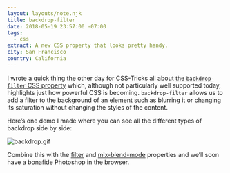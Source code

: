 ```yaml
---
layout: layouts/note.njk
title: backdrop-filter
date: 2018-05-19 23:57:00 -07:00
tags:
  - css
extract: A new CSS property that looks pretty handy.
city: San Francisco
country: California
---
```


I wrote a quick thing the other day for CSS-Tricks all about [the `backdrop-filter` CSS property](https://css-tricks.com/the-backdrop-filter-css-property/) which, although not particularly well supported today, highlights just how powerful CSS is becoming. `backdrop-filter` allows us to add a filter to the background of an element such as blurring it or changing its saturation without changing the styles of the content.

Here’s one demo I made where you can see all the different types of backdrop side by side:

![backdrop.gif](/images/backdrop.gif)

Combine this with the [filter](https://css-tricks.com/almanac/properties/f/filter/) and [mix-blend-mode](https://css-tricks.com/almanac/properties/m/mix-blend-mode/) properties and we’ll soon have a bonafide Photoshop in the browser.
